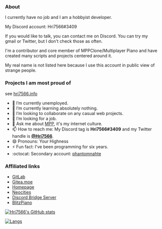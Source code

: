 ### About

I currently have no job and I am a hobbyist developer.

My Discord account: Hri7566#3409

If you would like to talk, you can contact me on Discord. You can try my gmail or Twitter, but I don't check those as often.

I'm a contributor and core member of MPPClone/Multiplayer Piano and have created many scripts and projects centered around it.

My real name is not listed here because I use this account in public view of strange people.

### Projects I am most proud of

see [hri7566.info](https://hri7566.info)

- 🔭 I’m currently unemployed.
- 🌱 I’m currently learning absolutely nothing.
- 👯 I’m looking to collaborate on any casual web projects.
- 🤔 I’m looking for a job.
- 💬 Ask me about [MPP](https://mppclone.com), it's my internet culture.
- 📫 How to reach me: My Discord tag is **Hri7566#3409** and my Twitter handle is **[@Hri7566](https://twitter.com/hri7566)**.
- 😄 Pronouns: Your Highness
- ⚡ Fun fact: I've been programming for six years.
- :octocat: Secondary account: [phantomnahte](https://github.com/phantomnahte)

### Affiliated links

- [GitLab](https://gitlab.com/hri7566)
- [Gitea.moe](https://gitea.moe/Hri7566)
- [Homepage](https://hri7566.info)
- [Neocities](https://hri7566.neocities.org)
- [Discord Bridge Server](https://discord.gg/k44Eqha)
- [BlitzPiano](https://github.com/BlitzPiano)

<!--
**Hri7566/Hri7566** is a ✨ _special_ ✨ repository because its `README.md` (this file) appears on your GitHub profile.

Here are some ideas to get you started:

- 🔭 I’m currently working on ...
- 🌱 I’m currently learning ...
- 👯 I’m looking to collaborate on ...
- 🤔 I’m looking for help with ...
- 💬 Ask me about ...
- 📫 How to reach me: ...
- 😄 Pronouns: ...
- ⚡ Fun fact: ...
-->

[![Hri7566's GitHub stats](https://github-readme-stats.vercel.app/api?username=hri7566&show_icons=true&theme=dark)](https://metrics.lecoq.io/Hri7566?template=classic)

[![Langs](https://github-readme-stats.vercel.app/api/top-langs/?username=Hri7566&layout=compact&theme=dark)](https://metrics.lecoq.io/Hri7566?template=classic)
